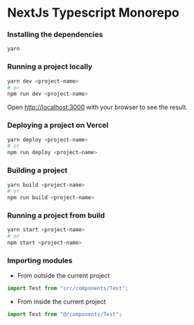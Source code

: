 # NextJs Typescript Monorepo

### Installing the dependencies

```bash
yarn
```

### Running a project locally

```bash
yarn dev <project-name>
# or
npm run dev <project-name>
```

Open [http://localhost:3000](http://localhost:3000) with your browser to see the result.

### Deploying a project on Vercel

```bash
yarn deploy <project-name>
# or
npm run deploy <project-name>
```

### Building a project

```bash
yarn build <project-name>
# or
npm run build <project-name>
```

### Running a project from build

```bash
yarn start <project-name>
# or
npm start <project-name>
```

### Importing modules

- From outside the current project

```ts
import Test from "src/components/Test";
```

- From inside the current project

```ts
import Test from "@/components/Test";
```
